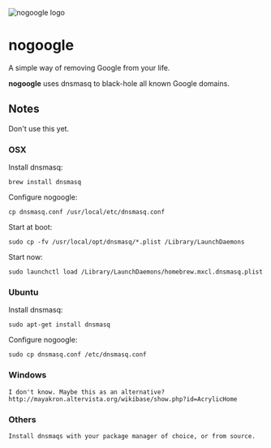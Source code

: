 ![nogoogle logo](http://i.imgur.com/Hd8W5Dw.png)
# nogoogle

A simple way of removing Google from your life.

**nogoogle** uses dnsmasq to black-hole all known Google domains. 

## Notes

Don't use this yet.

### OSX

Install dnsmasq:

    brew install dnsmasq

Configure nogoogle:

    cp dnsmasq.conf /usr/local/etc/dnsmasq.conf

Start at boot:

    sudo cp -fv /usr/local/opt/dnsmasq/*.plist /Library/LaunchDaemons

Start now:

    sudo launchctl load /Library/LaunchDaemons/homebrew.mxcl.dnsmasq.plist

### Ubuntu

Install dnsmasq:

    sudo apt-get install dnsmasq

Configure nogoogle:

    sudo cp dnsmasq.conf /etc/dnsmasq.conf

### Windows

    I don't know. Maybe this as an alternative? http://mayakron.altervista.org/wikibase/show.php?id=AcrylicHome

### Others

    Install dnsmaqs with your package manager of choice, or from source.
